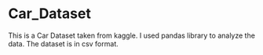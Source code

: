 # Car_Dataset
This is a Car Dataset taken from kaggle.
I used pandas library to analyze the data.
The dataset is in csv format.
